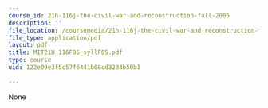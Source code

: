 ```yaml
---
course_id: 21h-116j-the-civil-war-and-reconstruction-fall-2005
description: ''
file_location: /coursemedia/21h-116j-the-civil-war-and-reconstruction-fall-2005/122e09e3f5c57f6441b08cd3284b50b1_MIT21H_116F05_syllF05.pdf
file_type: application/pdf
layout: pdf
title: MIT21H_116F05_syllF05.pdf
type: course
uid: 122e09e3f5c57f6441b08cd3284b50b1

---
```

None